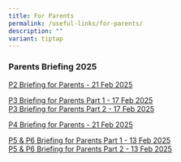 ```yaml
---
title: For Parents
permalink: /useful-links/for-parents/
description: ""
variant: tiptap
---
```

<h3>Parents Briefing 2025</h3>
<p><a href="/files/Parent Briefings/2025_P2_Briefing_for_Parents.pdf" rel="noopener nofollow" target="_blank">P2 Briefing for Parents - 21 Feb 2025</a>
</p>
<p></p>
<p><a href="/files/Parent Briefings/2025_P3_Briefing_for_Parents_Part_1.pdf" rel="noopener nofollow" target="_blank">P3 Briefing for Parents Part 1 - 17 Feb 2025</a>
<br><a href="/files/Parent Briefings/2025_P3_Briefing_for_Parents_Part_2.pdf" rel="noopener nofollow" target="_blank">P3 Briefing for Parents Part 2 - 17 Feb 2025</a>
</p>
<p></p>
<p><a href="/files/Parent Briefings/2025_P4_Briefing_for_Parents.pdf" rel="noopener nofollow" target="_blank">P4 Briefing for Parents - 21 Feb 2025</a>
</p>
<p></p>
<p><a href="/files/Parent Briefings/2025_P5_and_P6_Briefing_for_Parents_Part_1.pdf" rel="noopener nofollow" target="_blank">P5 &amp; P6 Briefing for Parents Part 1 - 13 Feb 2025</a>
<br><a href="/files/Parent Briefings/2025_P5_and_P6_Briefing_for_Parents_Part_2.pdf" rel="noopener nofollow" target="_blank">P5 &amp; P6 Briefing for Parents Part 2 - 13 Feb 2025</a>
</p>
<p></p>